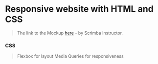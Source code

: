 # Responsive website with HTML and CSS

> The link to the Mockup [here](https://xd.adobe.com/spec/75d448ea-569a-4b7e-721b-9bbd3b2b97b9-03e5/grid/) - by Scrimba Instructor. 

### CSS 
> Flexbox for layout
> Media Queries for responsiveness